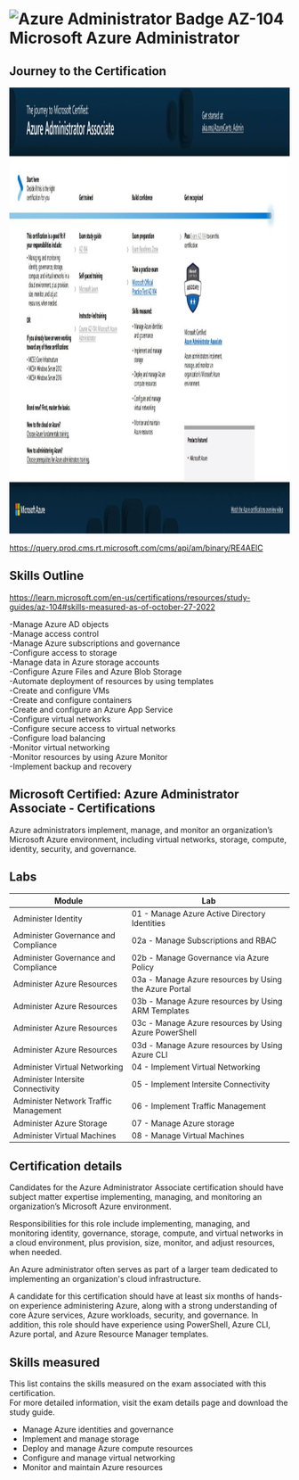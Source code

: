 # <img src="https://learn.microsoft.com/en-us/media/learn/certification/badges/microsoft-certified-associate-badge.svg" alt="Azure Administrator Badge" width="100" height="100"> AZ-104 Microsoft Azure Administrator



## Journey to the Certification 
<img src="https://github.com/bordera-randy/Azure-AZ104/blob/main/img/2023-02-15%2006_45_45-The%20journey%20to%20Microsoft%20Certified%20-%20Azure%20Administrator%20Associate%20and%208%20more%20pa.jpg"  alt="Azure Administrator" width="1000" height="800">

https://query.prod.cms.rt.microsoft.com/cms/api/am/binary/RE4AElC

## Skills Outline
https://learn.microsoft.com/en-us/certifications/resources/study-guides/az-104#skills-measured-as-of-october-27-2022  

-Manage Azure AD objects  
-Manage access control  
-Manage Azure subscriptions and governance  
-Configure access to storage  
-Manage data in Azure storage accounts  
-Configure Azure Files and Azure Blob Storage  
-Automate deployment of resources by using templates  
-Create and configure VMs  
-Create and configure containers  
-Create and configure an Azure App Service  
-Configure virtual networks  
-Configure secure access to virtual networks  
-Configure load balancing  
-Monitor virtual networking  
-Monitor resources by using Azure Monitor  
-Implement backup and recovery  


## Microsoft Certified: Azure Administrator Associate - Certifications  
Azure administrators implement, manage, and monitor an organization’s Microsoft Azure environment, including virtual networks, storage, compute, identity, security, and governance.  

## Labs
| Module	| Lab |
| ------------- | ------------- |
| Administer Identity	| 01 - Manage Azure Active Directory Identities |
| Administer Governance and Compliance | 	02a - Manage Subscriptions and RBAC | 
| Administer Governance and Compliance | 	02b - Manage Governance via Azure Policy | 
| Administer Azure Resources | 	03a - Manage Azure resources by Using the Azure Portal | 
| Administer Azure Resources | 	03b - Manage Azure resources by Using ARM Templates | 
| Administer Azure Resources | 	03c - Manage Azure resources by Using Azure PowerShell | 
| Administer Azure Resources | 	03d - Manage Azure resources by Using Azure CLI | 
| Administer Virtual Networking | 	04 - Implement Virtual Networking | 
| Administer Intersite Connectivity | 	05 - Implement Intersite Connectivity | 
| Administer Network Traffic Management | 	06 - Implement Traffic Management | 
| Administer Azure Storage | 	07 - Manage Azure storage | 
| Administer Virtual Machines | 08 - Manage Virtual Machines | 


## Certification details
Candidates for the Azure Administrator Associate certification should have subject matter expertise implementing, managing, and monitoring an organization’s Microsoft Azure environment. <br>

Responsibilities for this role include implementing, managing, and monitoring identity, governance, storage, compute, and virtual networks in a cloud environment, plus provision, size, monitor, and adjust resources, when needed. <br>

An Azure administrator often serves as part of a larger team dedicated to implementing an organization's cloud infrastructure. <br>

A candidate for this certification should have at least six months of hands-on experience administering Azure, along with a strong understanding of core Azure services, Azure workloads, security, and governance. In addition, this role should have experience using PowerShell, Azure CLI, Azure portal, and Azure Resource Manager templates. <br>

## Skills measured
This list contains the skills measured on the exam associated with this certification.  <br> 
For more detailed information, visit the exam details page and download the study guide. <br>
- Manage Azure identities and governance <br>
- Implement and manage storage <br>
- Deploy and manage Azure compute resources <br>
- Configure and manage virtual networking <br>
- Monitor and maintain Azure resources <br>
